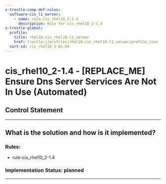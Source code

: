 ```yaml
---
x-trestle-comp-def-rules:
  software-cis_l1_server:
    - name: rule-cis_rhel10_2-1.4
      description: Rule for cis_rhel10_2-1.4
x-trestle-global:
  profile:
    title: rhel10-cis_rhel10-l1_server
    href: trestle://profiles/rhel10-cis_rhel10-l1_server/profile.json
  sort-id: cis_rhel10_2-01.04
---
```


# cis_rhel10_2-1.4 - \[REPLACE_ME\] Ensure Dns Server Services Are Not In Use (Automated)

## Control Statement

______________________________________________________________________

## What is the solution and how is it implemented?

<!-- For implementation status enter one of: implemented, partial, planned, alternative, not-applicable -->

<!-- Note that the list of rules under ### Rules: is read-only and changes will not be captured after assembly to JSON -->

<!-- Add control implementation description here for control: cis_rhel10_2-1.4 -->

### Rules:

  - rule-cis_rhel10_2-1.4

### Implementation Status: planned

______________________________________________________________________
